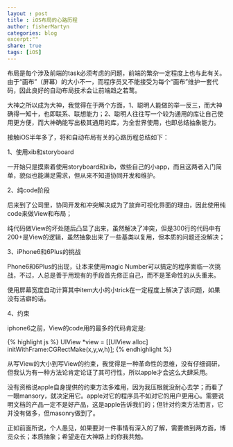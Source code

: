 ```yaml
---
layout : post
title : iOS布局的心路历程
author: fisherMartyn
categories: blog
excerpt:""
share: true
tags: [iOS]
---
```


布局是每个涉及前端的task必须考虑的问题，前端的繁杂一定程度上也与此有关。由于“画布”（屏幕）的大小不一，而程序员又不能接受为每个“画布”维护一套代码，因此良好的自动布局技术会让前端趋之若鹜。

大神之所以成为大神，我觉得在于两个方面，1、聪明人能做的举一反三，而大神确得一知十，也即联系、联想能力；2、聪明人往往写一个较为通用的库让自己使用更方便，而大神确能写出极其通用的库，为全世界使用，也即总结抽象能力。

接触iOS半年多了，将和自动布局有关的心路历程总结如下：

1、使用xib和storyboard

一开始只是摸索着使用storyboard和xib，做些自己的小app，而且这两者入门简单，貌似也能满足需求，但从来不知道协同开发和维护。

2、纯code阶段

后来到了公司里，协同开发和冲突解决成为了放弃可视化界面的理由，因此使用纯code来做View和布局；

纯代码做View的坏处随后凸显了出来，虽然解决了冲突，但是300行的代码中有200+是View的逻辑，虽然抽象出来了一些基类以复用，但本质的问题还没解决；

3、iPhone6和6Plus的挑战

Phone6和6Plus的出现，让本来使用magic Number可以搞定的程序面临一次挑战，不过，人总是善于用现有的手段首先修正自己，而不是革命性的从头重来。

使用屏幕宽度自动计算其中item大小的小trick在一定程度上解决了该问题，如果没有洁癖的话。

4、约束

iphone6之前，View的code用的最多的代码肯定是:

{% highlight js %}
UIView *view = [[UIView alloc] initWithFrame:CGRectMake(x,y,w,h)];
{% endhighlight %}

从写View的大小到写View的约束，我觉得是一种革命性的思维，没有仔细调研，但我认为有一种方法论肯定论证了其可行性，所以apple才会这么大肆采用。

没有资格说apple自身提供的约束方法多难用，因为我压根就没耐心去学；而看了一眼mansory，就决定用它。apple对它的程序员不如对它的用户更用心。需要说明文档的产品一定不是好产品，这是apple告诉我们的；但针对约束方法而言，它并没有做多，但masonry做到了。

正如前面所说，个人愚见，如果要对一件事情有深入的了解，需要做到两方面，博览众长；本质抽象；希望走在大神路上的你我共勉。
